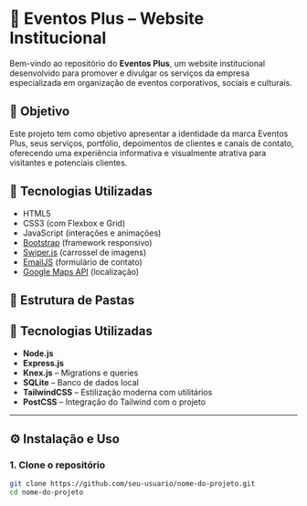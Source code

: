# 🎉 Eventos Plus – Website Institucional

Bem-vindo ao repositório do **Eventos Plus**, um website institucional desenvolvido para promover e divulgar os serviços da empresa especializada em organização de eventos corporativos, sociais e culturais.

## 📌 Objetivo

Este projeto tem como objetivo apresentar a identidade da marca Eventos Plus, seus serviços, portfólio, depoimentos de clientes e canais de contato, oferecendo uma experiência informativa e visualmente atrativa para visitantes e potenciais clientes.

## 🧰 Tecnologias Utilizadas

- HTML5
- CSS3 (com Flexbox e Grid)
- JavaScript (interações e animações)
- [Bootstrap](https://getbootstrap.com/) (framework responsivo)
- [Swiper.js](https://swiperjs.com/) (carrossel de imagens)
- [EmailJS](https://www.emailjs.com/) (formulário de contato)
- [Google Maps API](https://developers.google.com/maps) (localização)

## 📁 Estrutura de Pastas

## 🚀 Tecnologias Utilizadas

- **Node.js**
- **Express.js**
- **Knex.js** – Migrations e queries
- **SQLite** – Banco de dados local
- **TailwindCSS** – Estilização moderna com utilitários
- **PostCSS** – Integração do Tailwind com o projeto

---

## ⚙️ Instalação e Uso

### 1. Clone o repositório

```bash
git clone https://github.com/seu-usuario/nome-do-projeto.git
cd nome-do-projeto